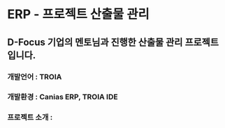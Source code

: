 # ERP - 프로젝트 산출물 관리

## D-Focus 기업의 멘토님과 진행한 산출물 관리 프로젝트 입니다.

### 개발언어 : TROIA
### 개발환경 : Canias ERP, TROIA IDE

### 프로젝트 소개 :  
